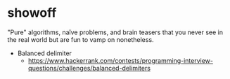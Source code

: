# showoff

"Pure" algorithms, naïve problems, and brain teasers that you never see in the real world but are fun to vamp on nonetheless.

- Balanced delimiter
  - <https://www.hackerrank.com/contests/programming-interview-questions/challenges/balanced-delimiters>
